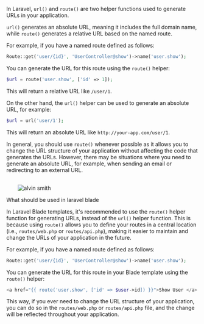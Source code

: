 In Laravel, `url()` and `route()` are two helper functions used to generate URLs in your application.

`url()` generates an absolute URL, meaning it includes the full domain name, while `route()` generates a relative URL based on the named route.

For example, if you have a named route defined as follows:

```php
Route::get('user/{id}', 'UserController@show')->name('user.show');

```

You can generate the URL for this route using the `route()` helper:

```php
$url = route('user.show', ['id' => 1]);

```

This will return a relative URL like `/user/1`.

On the other hand, the `url()` helper can be used to generate an absolute URL, for example:

```php
$url = url('user/1');

```

This will return an absolute URL like `http://your-app.com/user/1`.

In general, you should use `route()` whenever possible as it allows you to change the URL structure of your application without affecting the code that generates the URLs. However, there may be situations where you need to generate an absolute URL, for example, when sending an email or redirecting to an external URL.

![](data:image/svg+xml,%3csvg%20xmlns=%27http://www.w3.org/2000/svg%27%20version=%271.1%27%20width=%2730%27%20height=%2730%27/%3e)![alvin smith](https://chat.openai.com/_next/image?url=https%3A%2F%2Flh3.googleusercontent.com%2Fa%2FAEdFTp6-KnLeV6yIkitOU1UG9VoU2r7pf_GWC3w5F5oF%3Ds96-c&w=64&q=75)

What should be used in laravel blade

In Laravel Blade templates, it's recommended to use the `route()` helper function for generating URLs, instead of the `url()` helper function. This is because using `route()` allows you to define your routes in a central location (i.e., `routes/web.php` or `routes/api.php`), making it easier to maintain and change the URLs of your application in the future.

For example, if you have a named route defined as follows:

```php
Route::get('user/{id}', 'UserController@show')->name('user.show');

```

You can generate the URL for this route in your Blade template using the `route()` helper:

```php
<a href="{{ route('user.show', ['id' => $user->id]) }}">Show User </a>

```

This way, if you ever need to change the URL structure of your application, you can do so in the `routes/web.php` or `routes/api.php` file, and the change will be reflected throughout your application.
